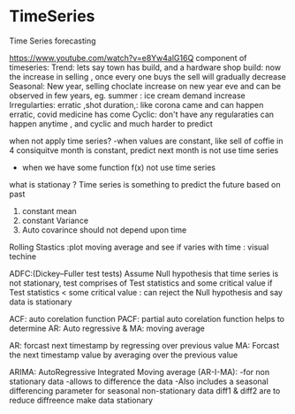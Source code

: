 # TimeSeries
Time Series forecasting 

https://www.youtube.com/watch?v=e8Yw4alG16Q
component of timeseries:
Trend: lets say town has build, and a hardware shop build: now the increase in selling , once every one buys the sell will gradually decrease
Seasonal: New year, selling choclate increase on new year eve and can be observed in few years, eg. summer : ice cream demand increase
Irregularties: erratic ,shot duration,: like corona came and can happen erratic, covid medicine has come
Cyclic: don't have any regularaties can happen anytime , and cyclic and much harder to predict 

when not apply time series?
-when values are constant, like sell of coffie in 4 consiquitve month is constant, predict next month is not use time series
- when we have some function f(x) not use time series 

what is stationay ?
Time series is something to predict the future based on past 
1) constant mean
2) constant Variance 
3) Auto covarince should not depend upon time 

Rolling Stastics :plot moving average and see if varies with time : visual techine 

ADFC:(Dickey–Fuller test tests) Assume  Null hypothesis that time series is not stationary, test comprises of Test statistics and some critical value 
if Test statistics < some critical value  : can reject the Null hypothesis and say data is stationary

ACF: auto corelation function 
PACF: partial auto corelation function helps to determine  AR: Auto regressive & MA: moving average 

AR: forcast next timestamp by regressing over previous value
MA: Forcast the next timestamp value by averaging over the previous value 

ARIMA: AutoRegressive Integrated Moving average (AR-I-MA): -for non stationary data -allows to difference the data -Also includes a seasonal differencing parameter for seasonal non-stationary data diff1 & diff2 are to reduce diffreence make data stationary
